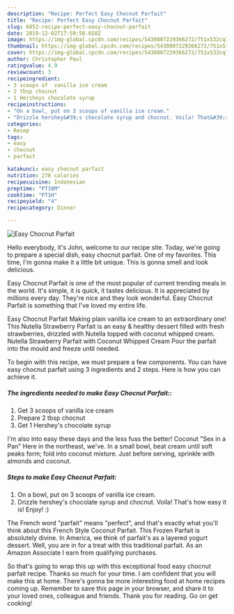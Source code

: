 ```yaml
---
description: "Recipe: Perfect Easy Chocnut Parfait"
title: "Recipe: Perfect Easy Chocnut Parfait"
slug: 6852-recipe-perfect-easy-chocnut-parfait
date: 2019-12-02T17:59:50.658Z
image: https://img-global.cpcdn.com/recipes/5430807229366272/751x532cq70/easy-chocnut-parfait-recipe-main-photo.jpg
thumbnail: https://img-global.cpcdn.com/recipes/5430807229366272/751x532cq70/easy-chocnut-parfait-recipe-main-photo.jpg
cover: https://img-global.cpcdn.com/recipes/5430807229366272/751x532cq70/easy-chocnut-parfait-recipe-main-photo.jpg
author: Christopher Paul
ratingvalue: 4.9
reviewcount: 3
recipeingredient:
- 3 scoops of  vanilla ice cream
- 2 tbsp chocnut
- 1 Hersheys chocolate syrup
recipeinstructions:
- "On a bowl, put on 3 scoops of vanilla ice cream."
- "Drizzle hershey&#39;s chocolate syrup and chocnut. Voila! That&#39;s how easy it is! Enjoy! :)"
categories:
- Resep
tags:
- easy
- chocnut
- parfait

katakunci: easy chocnut parfait
nutrition: 278 calories
recipecuisine: Indonesian
preptime: "PT38M"
cooktime: "PT1H"
recipeyield: "4"
recipecategory: Dinner

---
```



![Easy Chocnut Parfait](https://img-global.cpcdn.com/recipes/5430807229366272/751x532cq70/easy-chocnut-parfait-recipe-main-photo.jpg)

Hello everybody, it's John, welcome to our recipe site. Today, we're going to prepare a special dish, easy chocnut parfait. One of my favorites. This time, I'm gonna make it a little bit unique. This is gonna smell and look delicious.

Easy Chocnut Parfait is one of the most popular of current trending meals in the world. It's simple, it is quick, it tastes delicious. It is appreciated by millions every day. They're nice and they look wonderful. Easy Chocnut Parfait is something that I've loved my entire life.

Easy Chocnut Parfait Making plain vanilla ice cream to an extraordinary one! This Nutella Strawberry Parfait is an easy &amp; healthy dessert filled with fresh strawberries, drizzled with Nutella topped with coconut whipped cream. Nutella Strawberry Parfait with Coconut Whipped Cream Pour the parfait into the mould and freeze until needed.


To begin with this recipe, we must prepare a few components. You can have easy chocnut parfait using 3 ingredients and 2 steps. Here is how you can achieve it.

##### The ingredients needed to make Easy Chocnut Parfait::

1. Get 3 scoops of  vanilla ice cream
1. Prepare 2 tbsp chocnut
1. Get 1 Hershey&#39;s chocolate syrup


I&#39;m also into easy these days and the less fuss the better! Coconut &#34;Sex in a Pan&#34; Here in the northeast, we&#39;ve. In a small bowl, beat cream until soft peaks form; fold into coconut mixture. Just before serving, sprinkle with almonds and coconut. 

##### Steps to make Easy Chocnut Parfait:

1. On a bowl, put on 3 scoops of vanilla ice cream.
1. Drizzle hershey&#39;s chocolate syrup and chocnut. Voila! That&#39;s how easy it is! Enjoy! :)


The French word &#34;parfait&#34; means &#34;perfect&#34;, and that&#39;s exactly what you&#39;ll think about this French Style Coconut Parfait. This Frozen Parfait is absolutely divine. In America, we think of parfait&#39;s as a layered yogurt dessert. Well, you are in for a treat with this traditional parfait. As an Amazon Associate I earn from qualifying purchases. 

So that's going to wrap this up with this exceptional food easy chocnut parfait recipe. Thanks so much for your time. I am confident that you will make this at home. There's gonna be more interesting food at home recipes coming up. Remember to save this page in your browser, and share it to your loved ones, colleague and friends. Thank you for reading. Go on get cooking!
